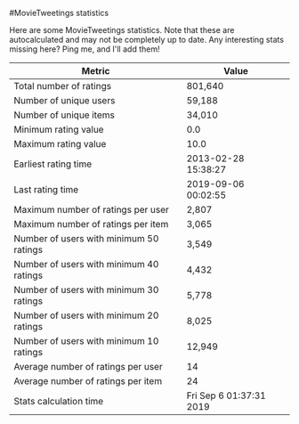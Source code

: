 #MovieTweetings statistics

Here are some MovieTweetings statistics. Note that these are autocalculated and may not be completely up to date. Any interesting stats missing here? Ping me, and I'll add them!

Metric | Value
--- | ---
Total number of ratings                 | 801,640
Number of unique users                  | 59,188
Number of unique items                  | 34,010
Minimum rating value                    | 0.0
Maximum rating value                    | 10.0
Earliest rating time                    | 2013-02-28 15:38:27
Last rating time                        | 2019-09-06 00:02:55
Maximum number of ratings per user      | 2,807
Maximum number of ratings per item      | 3,065
Number of users with minimum 50 ratings | 3,549
Number of users with minimum 40 ratings | 4,432
Number of users with minimum 30 ratings | 5,778
Number of users with minimum 20 ratings | 8,025
Number of users with minimum 10 ratings | 12,949
Average number of ratings per user      | 14
Average number of ratings per item      | 24
Stats calculation time                  | Fri Sep  6 01:37:31 2019

